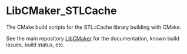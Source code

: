 # LibCMaker_STLCache

The CMake build scripts for the STL::Cache library building with CMake.

See the main repository [LibCMaker](https://github.com/LibCMaker/LibCMaker) for the documentation, known build issues, build status, etc.
